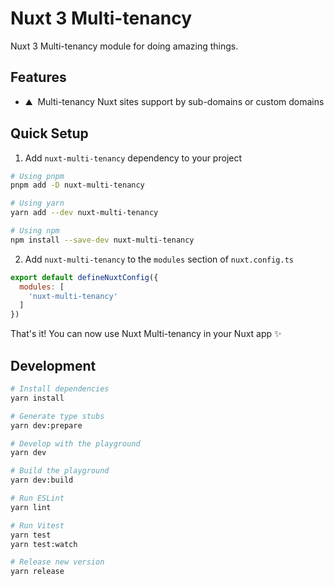 # Nuxt 3 Multi-tenancy

Nuxt 3 Multi-tenancy module for doing amazing things.

## Features

- ⛰ &nbsp;Multi-tenancy Nuxt sites support by sub-domains or custom domains


## Quick Setup

1. Add `nuxt-multi-tenancy` dependency to your project

```bash
# Using pnpm
pnpm add -D nuxt-multi-tenancy

# Using yarn
yarn add --dev nuxt-multi-tenancy

# Using npm
npm install --save-dev nuxt-multi-tenancy
```

2. Add `nuxt-multi-tenancy` to the `modules` section of `nuxt.config.ts`

```js
export default defineNuxtConfig({
  modules: [
    'nuxt-multi-tenancy'
  ]
})
```

That's it! You can now use Nuxt Multi-tenancy in your Nuxt app ✨

## Development

```bash
# Install dependencies
yarn install

# Generate type stubs
yarn dev:prepare

# Develop with the playground
yarn dev

# Build the playground
yarn dev:build

# Run ESLint
yarn lint

# Run Vitest
yarn test
yarn test:watch

# Release new version
yarn release
```

